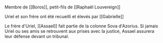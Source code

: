 Membre de [[Boros]], petit-fils de [[Raphaël Louvereign]]

Uriel et son frère ont été recueilli et élevés par [[Gabrielle]]

Le frère d'Uriel,  [[Assael]] fait partie de la colonne Sova d'Azorius. Si jamais Uriel ou ses amis se retrouvent aux prises avec la justice, Assael assurera leur défense devant un tribunal.


